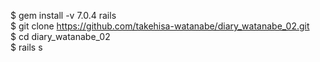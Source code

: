 $ gem install -v 7.0.4 rails<br>
$ git clone https://github.com/takehisa-watanabe/diary_watanabe_02.git<br>
$ cd diary_watanabe_02<br>
$ rails s
